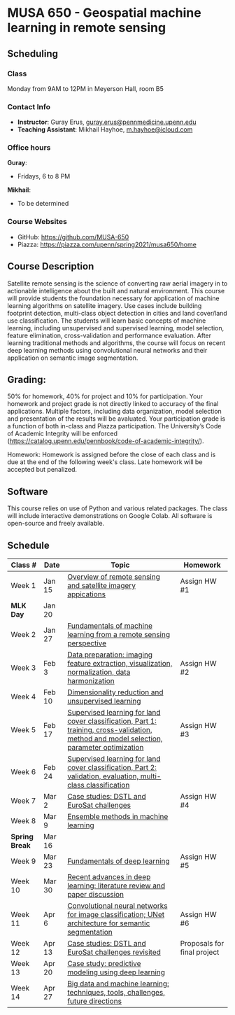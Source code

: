 # MUSA 650 - Geospatial machine learning in remote sensing 

## Scheduling

### Class

Monday from 9AM to 12PM in Meyerson Hall, room B5

### Contact Info

- **Instructor**: Guray Erus, guray.erus@pennmedicine.upenn.edu
- **Teaching Assistant**: Mikhail Hayhoe, m.hayhoe@icloud.com

### Office hours

**Guray**:

- Fridays, 6 to 8 PM 

**Mikhail**:

- To be determined

### Course Websites

- GitHub: https://github.com/MUSA-650
- Piazza: https://piazza.com/upenn/spring2021/musa650/home

## Course Description

Satellite remote sensing is the science of converting raw aerial imagery in to actionable intelligence about the built and natural environment. This course will provide students the foundation necessary for application of machine learning algorithms on satellite imagery. Use cases include building footprint detection, multi-class object detection in cities and land cover/land use classification. The students will learn basic concepts of machine learning, including unsupervised and supervised learning, model selection, feature elimination, cross-validation and performance evaluation. After learning traditional methods and algorithms, the course will focus on recent deep learning methods using convolutional neural networks and their application on semantic image segmentation.

## Grading: 

50% for homework, 40% for project and 10% for participation. Your homework and project grade is not directly linked to accuracy of the final applications. Multiple factors, including data organization, model selection and presentation of the results will be avaluated. Your participation grade is a function of both in-class and Piazza participation. The University’s Code of Academic Integrity will be enforced (https://catalog.upenn.edu/pennbook/code-of-academic-integrity/).

Homework: Homework is assigned before the close of each class and is due at the end of the following week's class. Late homework will be accepted but penalized.

## Software

This course relies on use of Python and various related packages. The class will include interactive demonstrations on Google Colab. All software is open-source and freely available.

## Schedule

| Class #                | Date   | Topic                                                                              | Homework                                                              |
| ---------------------- | ------ | ---------------------------------------------------------------------------------- | --------------------------------------------------------------------- |
| Week 1                 | Jan 15 | [Overview of remote sensing and satellite imagery appications](https://github.com/MUSA-650/Spring2020-Week-1) | Assign HW #1 |
| **MLK Day**            | Jan 20 |                                                                                    |                                                                       |
| Week 2                 | Jan 27 | [Fundamentals of machine learning from a remote sensing perspective](https://github.com/MUSA-650/Spring2020-Week-2) | |
| Week 3                 | Feb 3  | [Data preparation: imaging feature extraction, visualization, normalization, data harmonization](https://github.com/MUSA-650/Spring2020-Week-3) | Assign HW #2 |
| Week 4                 | Feb 10 | [Dimensionality reduction and unsupervised learning](https://github.com/MUSA-650/Spring2020-Week-4) |  |
| Week 5                 | Feb 17 | [Supervised learning for land cover classification, Part 1: training, cross-validation, method and model selection, parameter optimization](https://github.com/MUSA-650/Spring2020-Week-5) | Assign HW #3 |
| Week 6                 | Feb 24 | [Supervised learning for land cover classification, Part 2: validation, evaluation, multi-class classification](https://github.com/MUSA-650/Spring2020-Week-6) |  |
| Week 7                 | Mar 2  | [Case studies: DSTL and EuroSat challenges](https://github.com/MUSA-650/Spring2020-Week-7) | Assign HW #4 |
| Week 8                 | Mar 9  | [Ensemble methods in machine learning](https://github.com/MUSA-650/Spring2020-Week-8) |  |
| **Spring Break**       | Mar 16 |  | |
| Week 9                 | Mar 23 | [Fundamentals of deep learning](https://github.com/MUSA-650/Spring2020-Week-9) | Assign HW #5 |
| Week 10                | Mar 30 | [Recent advances in deep learning: literature review and paper discussion](https://github.com/MUSA-650/Spring2020-Week-10) |  |
| Week 11                | Apr 6  | [Convolutional neural networks for image classification; UNet architecture for semantic segmentation](https://github.com/MUSA-650/Spring2020-Week-11)  | Assign HW #6 |
| Week 12                | Apr 13 | [Case studies: DSTL and EuroSat challenges revisited](https://github.com/MUSA-650/Spring2020-Week-12) |  Proposals for final project |
| Week 13                | Apr 20 | [Case study: predictive modeling using deep learning](https://github.com/MUSA-650/Spring2020-Week-13) |  |
| Week 14                | Apr 27 | [Big data and machine learning: techniques, tools, challenges, future directions](https://github.com/MUSA-650/Spring2020-Week-14) | |

